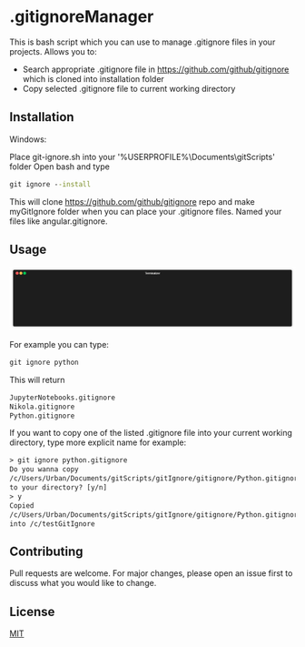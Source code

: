 # .gitignoreManager

This is bash script which you can use to manage .gitignore files in your projects.
Allows you to:  
* Search appropriate .gitignore file in https://github.com/github/gitignore which is cloned into installation folder
* Copy selected .gitignore file to current working directory

## Installation

Windows:

Place git-ignore.sh into your '%USERPROFILE%\Documents\gitScripts' folder
Open bash and type

```cmd
git ignore --install 
```
This will clone https://github.com/github/gitignore repo and make myGitIgnore folder when you can place your .gitignore files. Named your files like angular.gitignore.

## Usage

![](terminal.gif)

For example you can type:

```cmd
git ignore python
```
This will return 
```
JupyterNotebooks.gitignore
Nikola.gitignore
Python.gitignore
```
If you want to copy one of the listed .gitignore file into your current working directory, type more explicit name for example:
```shell
> git ignore python.gitignore
Do you wanna copy /c/Users/Urban/Documents/gitScripts/gitIgnore/gitignore/Python.gitignore to your directory? [y/n]
> y
Copied /c/Users/Urban/Documents/gitScripts/gitIgnore/gitignore/Python.gitignore into /c/testGitIgnore

```

## Contributing
Pull requests are welcome. For major changes, please open an issue first to discuss what you would like to change.


## License
[MIT](https://choosealicense.com/licenses/mit/)